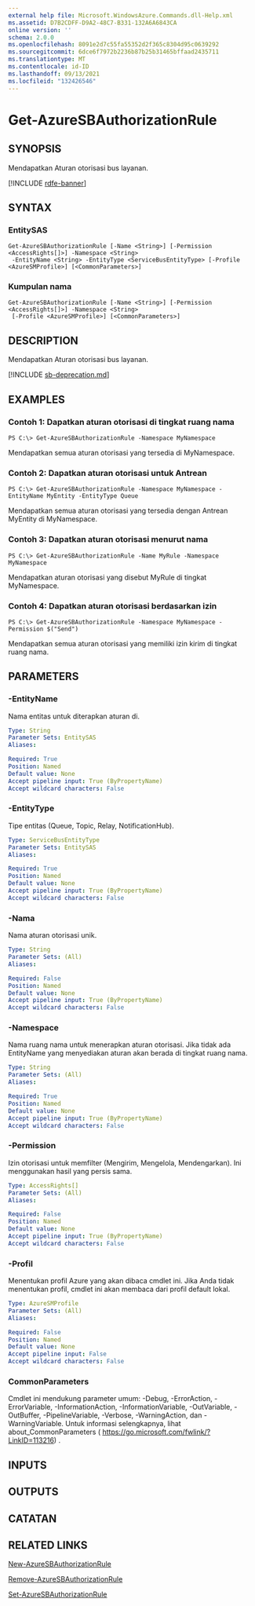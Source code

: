 ```yaml
---
external help file: Microsoft.WindowsAzure.Commands.dll-Help.xml
ms.assetid: D7B2CDFF-D9A2-48C7-B331-132A6A6843CA
online version: ''
schema: 2.0.0
ms.openlocfilehash: 8091e2d7c55fa55352d2f365c8304d95c0639292
ms.sourcegitcommit: 6dce6f7972b2236b87b25b31465bffaad2435711
ms.translationtype: MT
ms.contentlocale: id-ID
ms.lasthandoff: 09/13/2021
ms.locfileid: "132426546"
---
```

# Get-AzureSBAuthorizationRule

## SYNOPSIS
Mendapatkan Aturan otorisasi bus layanan.


[!INCLUDE [rdfe-banner](../../includes/rdfe-banner.md)]

## SYNTAX

### EntitySAS
```
Get-AzureSBAuthorizationRule [-Name <String>] [-Permission <AccessRights[]>] -Namespace <String>
 -EntityName <String> -EntityType <ServiceBusEntityType> [-Profile <AzureSMProfile>] [<CommonParameters>]
```

### Kumpulan nama
```
Get-AzureSBAuthorizationRule [-Name <String>] [-Permission <AccessRights[]>] -Namespace <String>
 [-Profile <AzureSMProfile>] [<CommonParameters>]
```

## DESCRIPTION
Mendapatkan Aturan otorisasi bus layanan.

[!INCLUDE [sb-deprecation.md](../include/sb-deprecation.md)]

## EXAMPLES

### Contoh 1: Dapatkan aturan otorisasi di tingkat ruang nama
```
PS C:\> Get-AzureSBAuthorizationRule -Namespace MyNamespace
```

Mendapatkan semua aturan otorisasi yang tersedia di MyNamespace.

### Contoh 2: Dapatkan aturan otorisasi untuk Antrean
```
PS C:\> Get-AzureSBAuthorizationRule -Namespace MyNamespace -EntityName MyEntity -EntityType Queue
```

Mendapatkan semua aturan otorisasi yang tersedia dengan Antrean MyEntity di MyNamespace.

### Contoh 3: Dapatkan aturan otorisasi menurut nama
```
PS C:\> Get-AzureSBAuthorizationRule -Name MyRule -Namespace MyNamespace
```

Mendapatkan aturan otorisasi yang disebut MyRule di tingkat MyNamespace.

### Contoh 4: Dapatkan aturan otorisasi berdasarkan izin
```
PS C:\> Get-AzureSBAuthorizationRule -Namespace MyNamespace -Permission $("Send")
```

Mendapatkan semua aturan otorisasi yang memiliki izin kirim di tingkat ruang nama.

## PARAMETERS

### -EntityName
Nama entitas untuk diterapkan aturan di.

```yaml
Type: String
Parameter Sets: EntitySAS
Aliases: 

Required: True
Position: Named
Default value: None
Accept pipeline input: True (ByPropertyName)
Accept wildcard characters: False
```

### -EntityType
Tipe entitas (Queue, Topic, Relay, NotificationHub).

```yaml
Type: ServiceBusEntityType
Parameter Sets: EntitySAS
Aliases: 

Required: True
Position: Named
Default value: None
Accept pipeline input: True (ByPropertyName)
Accept wildcard characters: False
```

### -Nama
Nama aturan otorisasi unik.

```yaml
Type: String
Parameter Sets: (All)
Aliases: 

Required: False
Position: Named
Default value: None
Accept pipeline input: True (ByPropertyName)
Accept wildcard characters: False
```

### -Namespace
Nama ruang nama untuk menerapkan aturan otorisasi.
Jika tidak ada EntityName yang menyediakan aturan akan berada di tingkat ruang nama.

```yaml
Type: String
Parameter Sets: (All)
Aliases: 

Required: True
Position: Named
Default value: None
Accept pipeline input: True (ByPropertyName)
Accept wildcard characters: False
```

### -Permission
Izin otorisasi untuk memfilter (Mengirim, Mengelola, Mendengarkan).
Ini menggunakan hasil yang persis sama.

```yaml
Type: AccessRights[]
Parameter Sets: (All)
Aliases: 

Required: False
Position: Named
Default value: None
Accept pipeline input: True (ByPropertyName)
Accept wildcard characters: False
```

### -Profil
Menentukan profil Azure yang akan dibaca cmdlet ini.
Jika Anda tidak menentukan profil, cmdlet ini akan membaca dari profil default lokal.

```yaml
Type: AzureSMProfile
Parameter Sets: (All)
Aliases: 

Required: False
Position: Named
Default value: None
Accept pipeline input: False
Accept wildcard characters: False
```

### CommonParameters
Cmdlet ini mendukung parameter umum: -Debug, -ErrorAction, -ErrorVariable, -InformationAction, -InformationVariable, -OutVariable, -OutBuffer, -PipelineVariable, -Verbose, -WarningAction, dan -WarningVariable. Untuk informasi selengkapnya, lihat about_CommonParameters ( https://go.microsoft.com/fwlink/?LinkID=113216) .

## INPUTS

## OUTPUTS

## CATATAN

## RELATED LINKS

[New-AzureSBAuthorizationRule](./New-AzureSBAuthorizationRule.md)

[Remove-AzureSBAuthorizationRule](./Remove-AzureSBAuthorizationRule.md)

[Set-AzureSBAuthorizationRule](./Set-AzureSBAuthorizationRule.md)


